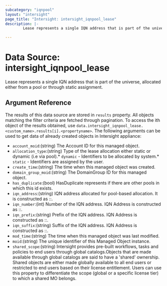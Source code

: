 ```yaml
---
subcategory: "iqnpool"
layout: "intersight"
page_title: "Intersight: intersight_iqnpool_lease"
description: |-
        Lease represents a single IQN address that is part of the universe, allocated either from a pool or through static assignment.

---
```


# Data Source: intersight_iqnpool_lease
Lease represents a single IQN address that is part of the universe, allocated either from a pool or through static assignment.
## Argument Reference
The results of this data source are stored in `results` property.
All objects matching the filter criteria are fetched through pagination.
To access the ith object of the results obtained, use `data.intersight_iqnpool_lease.<custom_name>.results[i].<propertyname>`.
The following arguments can be used to get data of already created objects in Intersight appliance:
* `account_moid`:(string) The Account ID for this managed object. 
* `allocation_type`:(string) Type of the lease allocation either static or dynamic (i.e via pool).* `dynamic` - Identifiers to be allocated by system.* `static` - Identifiers are assigned by the user. 
* `create_time`:(string) The time when this managed object was created. 
* `domain_group_moid`:(string) The DomainGroup ID for this managed object. 
* `has_duplicate`:(bool) HasDuplicate represents if there are other pools in which this id exists. 
* `iqn_address`:(string) IQN address allocated for pool-based allocation. It is constructed as <prefix>:<suffix>:<number>. 
* `iqn_number`:(int) Number of the IQN address. IQN Address is constructed as <prefix>:<suffix>:<number>. 
* `iqn_prefix`:(string) Prefix of the IQN address. IQN Address is constructed as <prefix>:<suffix>:<number>. 
* `iqn_suffix`:(string) Suffix of the IQN address. IQN Address is constructed as <prefix>:<suffix>:<number>. 
* `mod_time`:(string) The time when this managed object was last modified. 
* `moid`:(string) The unique identifier of this Managed Object instance. 
* `shared_scope`:(string) Intersight provides pre-built workflows, tasks and policies to end users through global catalogs.Objects that are made available through global catalogs are said to have a 'shared' ownership. Shared objects are either made globally available to all end users or restricted to end users based on their license entitlement. Users can use this property to differentiate the scope (global or a specific license tier) to which a shared MO belongs. 
 
